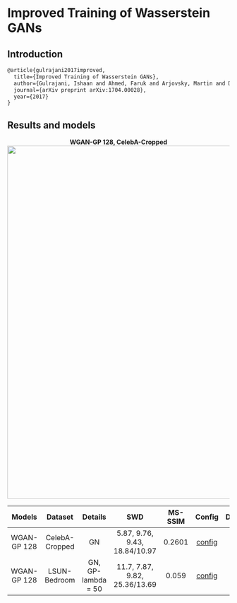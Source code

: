 # Improved Training of Wasserstein GANs

## Introduction
<!-- [ALGORITHM] -->

```latex
@article{gulrajani2017improved,
  title={Improved Training of Wasserstein GANs},
  author={Gulrajani, Ishaan and Ahmed, Faruk and Arjovsky, Martin and Dumoulin, Vincent and Courville, Aaron},
  journal={arXiv preprint arXiv:1704.00028},
  year={2017}
}
```

## Results and models

<div align="center">
  <b> WGAN-GP 128, CelebA-Cropped</b>
  <br/>
  <img src="https://user-images.githubusercontent.com/12726765/113997469-c00e3f00-988a-11eb-81dc-19b05698b74b.png" width="800"/>
</div>

|   Models    |    Dataset     |      Details       |              SWD              | MS-SSIM |                                                               Config                                                                |                                                           Download                                                           |
| :---------: | :------------: | :----------------: | :---------------------------: | :-----: | :---------------------------------------------------------------------------------------------------------------------------------: | :--------------------------------------------------------------------------------------------------------------------------: |
| WGAN-GP 128 | CelebA-Cropped |         GN         | 5.87, 9.76, 9.43, 18.84/10.97 | 0.2601  |   [config](https://github.com/open-mmlab/mmgeneration/tree/master/configs/wgan-gp/wgangp_GN_celeba-cropped_128_b64x1_160kiter.py)   |   [model](http://download.openmmlab.com/mmgen/wgangp/wgangp_GN_celeba-cropped_128_b64x1_160k_20210408_170611-f8a99336.pth)   |
| WGAN-GP 128 |  LSUN-Bedroom  | GN, GP-lambda = 50 | 11.7, 7.87, 9.82, 25.36/13.69 |  0.059  | [config](https://github.com/open-mmlab/mmgeneration/tree/master/configs/wgan-gp/wgangp_GN_GP-50_lsun-bedroom_128_b64x1_160kiter.py) | [model](http://download.openmmlab.com/mmgen/wgangp/wgangp_GN_GP-50_lsun-bedroom_128_b64x1_130k_20210408_170509-56f2a37c.pth) |
